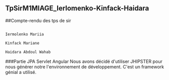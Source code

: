 ## TpSirM1MIAGE_Ierlomenko-Kinfack-Haidara

##Compte-rendu des tps de sir

                                                                                              Iermolenko Mariia
                                                                                              Kinfack Mariane
                                                                                              Haidara Abdoul Wahab
  
###Partie JPA Servlet Angular
Nous avons décidé d'utiliser JHIPSTER pour nous générer notre l'environnement de développement. C'est un framework génial a utilisé.

